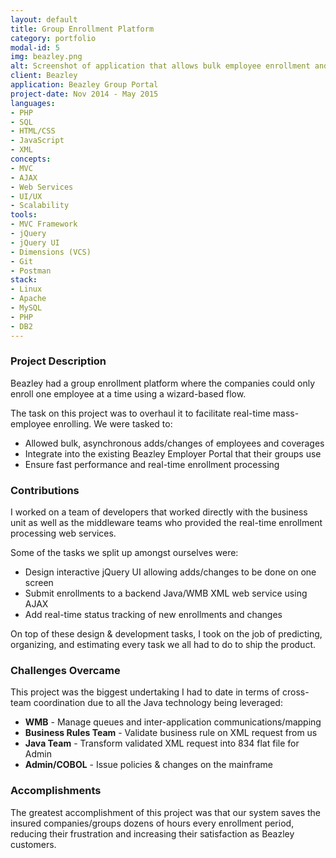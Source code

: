 ```yaml
---
layout: default
title: Group Enrollment Platform
category: portfolio
modal-id: 5
img: beazley.png
alt: Screenshot of application that allows bulk employee enrollment and managements for groups
client: Beazley
application: Beazley Group Portal
project-date: Nov 2014 - May 2015
languages:
- PHP
- SQL
- HTML/CSS
- JavaScript
- XML
concepts:
- MVC
- AJAX
- Web Services
- UI/UX
- Scalability
tools:
- MVC Framework
- jQuery
- jQuery UI
- Dimensions (VCS)
- Git
- Postman
stack:
- Linux
- Apache
- MySQL
- PHP
- DB2
---
```


### Project Description

Beazley had a group enrollment platform where the companies could only enroll one employee at a time using a wizard-based flow.

The task on this project was to overhaul it to facilitate real-time mass-employee enrolling. We were tasked to: 

- Allowed bulk, asynchronous adds/changes of employees and coverages
- Integrate into the existing Beazley Employer Portal that their groups use
- Ensure fast performance and real-time enrollment processing

### Contributions

I worked on a team of developers that worked directly with the business unit as well as the middleware teams who provided the real-time enrollment processing web services.

Some of the tasks we split up amongst ourselves were:

- Design interactive jQuery UI allowing adds/changes to be done on one screen
- Submit enrollments to a backend Java/WMB XML web service using AJAX
- Add real-time status tracking of new enrollments and changes

On top of these design & development tasks, I took on the job of predicting, organizing, and estimating every task we all had to do to ship the product.

### Challenges Overcame

This project was the biggest undertaking I had to date in terms of cross-team coordination due to all the Java technology being leveraged:

- **WMB** - Manage queues and inter-application communications/mapping
- **Business Rules Team** - Validate business rule on XML request from us
- **Java Team** - Transform validated XML request into 834 flat file for Admin
- **Admin/COBOL** - Issue policies & changes on the mainframe

### Accomplishments

The greatest accomplishment of this project was that our system saves the insured companies/groups dozens of hours every enrollment period, reducing their frustration and increasing their satisfaction as Beazley customers.